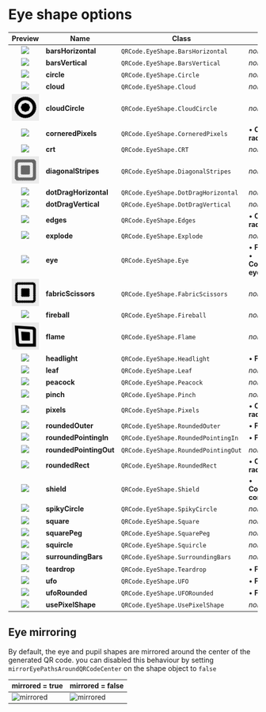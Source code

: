 # Eye shape options

|  Preview  |  Name  | Class |  Options  | 
|:-------------:|-----------|---------|---------|
| <a href="../../Art/images/eye_barsHorizontal.png"><img src="../../Art/images/eye_barsHorizontal.png" width="75" /></a> | __barsHorizontal__ | `QRCode.EyeShape.BarsHorizontal` | _none_ |
| <a href="../../Art/images/eye_barsVertical.png"><img src="../../Art/images/eye_barsVertical.png" width="75" /></a> | __barsVertical__ | `QRCode.EyeShape.BarsVertical` | _none_ |
| <a href="../../Art/images/eye_circle.png"><img src="../../Art/images/eye_circle.png" width="75" /></a> | __circle__ | `QRCode.EyeShape.Circle` | _none_ |
| <a href="../../Art/images/eye_cloud.png"><img src="../../Art/images/eye_cloud.png" width="75" /></a> | __cloud__ | `QRCode.EyeShape.Cloud` | _none_ |
| <a href="../../Art/images/eye_cloudCircle.png"><img src="../../Art/images/eye_cloudCircle.png" width="75" /></a> | __cloudCircle__ | `QRCode.EyeShape.CloudCircle` | _none_ |
| <a href="../../Art/images/eye_corneredPixels.png"><img src="../../Art/images/eye_corneredPixels.png" width="75" /></a> | __corneredPixels__ | `QRCode.EyeShape.CorneredPixels` | • __Corner radius__<br/> |
| <a href="../../Art/images/eye_crt.png"><img src="../../Art/images/eye_crt.png" width="75" /></a> | __crt__ | `QRCode.EyeShape.CRT` | _none_ |
| <a href="../../Art/images/eye_diagonalStripes.png"><img src="../../Art/images/eye_diagonalStripes.png" width="75" /></a> | __diagonalStripes__ | `QRCode.EyeShape.DiagonalStripes` | _none_ |
| <a href="../../Art/images/eye_dotDragHorizontal.png"><img src="../../Art/images/eye_dotDragHorizontal.png" width="75" /></a> | __dotDragHorizontal__ | `QRCode.EyeShape.DotDragHorizontal` | _none_ |
| <a href="../../Art/images/eye_dotDragVertical.png"><img src="../../Art/images/eye_dotDragVertical.png" width="75" /></a> | __dotDragVertical__ | `QRCode.EyeShape.DotDragVertical` | _none_ |
| <a href="../../Art/images/eye_edges.png"><img src="../../Art/images/eye_edges.png" width="75" /></a> | __edges__ | `QRCode.EyeShape.Edges` | • __Corner radius__<br/> |
| <a href="../../Art/images/eye_explode.png"><img src="../../Art/images/eye_explode.png" width="75" /></a> | __explode__ | `QRCode.EyeShape.Explode` | _none_ |
| <a href="../../Art/images/eye_eye.png"><img src="../../Art/images/eye_eye.png" width="75" /></a> | __eye__ | `QRCode.EyeShape.Eye` | • __Flippable__<br/>• __Configurable eye corners__<br/> |
| <a href="../../Art/images/eye_fabricScissors.png"><img src="../../Art/images/eye_fabricScissors.png" width="75" /></a> | __fabricScissors__ | `QRCode.EyeShape.FabricScissors` | _none_ |
| <a href="../../Art/images/eye_fireball.png"><img src="../../Art/images/eye_fireball.png" width="75" /></a> | __fireball__ | `QRCode.EyeShape.Fireball` | _none_ |
| <a href="../../Art/images/eye_flame.png"><img src="../../Art/images/eye_flame.png" width="75" /></a> | __flame__ | `QRCode.EyeShape.Flame` | _none_ |
| <a href="../../Art/images/eye_headlight.png"><img src="../../Art/images/eye_headlight.png" width="75" /></a> | __headlight__ | `QRCode.EyeShape.Headlight` | • __Flippable__<br/> |
| <a href="../../Art/images/eye_leaf.png"><img src="../../Art/images/eye_leaf.png" width="75" /></a> | __leaf__ | `QRCode.EyeShape.Leaf` | _none_ |
| <a href="../../Art/images/eye_peacock.png"><img src="../../Art/images/eye_peacock.png" width="75" /></a> | __peacock__ | `QRCode.EyeShape.Peacock` | _none_ |
| <a href="../../Art/images/eye_pinch.png"><img src="../../Art/images/eye_pinch.png" width="75" /></a> | __pinch__ | `QRCode.EyeShape.Pinch` | _none_ |
| <a href="../../Art/images/eye_pixels.png"><img src="../../Art/images/eye_pixels.png" width="75" /></a> | __pixels__ | `QRCode.EyeShape.Pixels` | • __Corner radius__<br/> |
| <a href="../../Art/images/eye_roundedOuter.png"><img src="../../Art/images/eye_roundedOuter.png" width="75" /></a> | __roundedOuter__ | `QRCode.EyeShape.RoundedOuter` | • __Flippable__<br/> |
| <a href="../../Art/images/eye_roundedPointingIn.png"><img src="../../Art/images/eye_roundedPointingIn.png" width="75" /></a> | __roundedPointingIn__ | `QRCode.EyeShape.RoundedPointingIn` | • __Flippable__<br/> |
| <a href="../../Art/images/eye_roundedPointingOut.png"><img src="../../Art/images/eye_roundedPointingOut.png" width="75" /></a> | __roundedPointingOut__ | `QRCode.EyeShape.RoundedPointingOut` | _none_ |
| <a href="../../Art/images/eye_roundedRect.png"><img src="../../Art/images/eye_roundedRect.png" width="75" /></a> | __roundedRect__ | `QRCode.EyeShape.RoundedRect` | • __Corner radius__<br/> |
| <a href="../../Art/images/eye_shield.png"><img src="../../Art/images/eye_shield.png" width="75" /></a> | __shield__ | `QRCode.EyeShape.Shield` | • __Configurable corners__<br/> |
| <a href="../../Art/images/eye_spikyCircle.png"><img src="../../Art/images/eye_spikyCircle.png" width="75" /></a> | __spikyCircle__ | `QRCode.EyeShape.SpikyCircle` | _none_ |
| <a href="../../Art/images/eye_square.png"><img src="../../Art/images/eye_square.png" width="75" /></a> | __square__ | `QRCode.EyeShape.Square` | _none_ |
| <a href="../../Art/images/eye_squarePeg.png"><img src="../../Art/images/eye_squarePeg.png" width="75" /></a> | __squarePeg__ | `QRCode.EyeShape.SquarePeg` | _none_ |
| <a href="../../Art/images/eye_squircle.png"><img src="../../Art/images/eye_squircle.png" width="75" /></a> | __squircle__ | `QRCode.EyeShape.Squircle` | _none_ |
| <a href="../../Art/images/eye_surroundingBars.png"><img src="../../Art/images/eye_surroundingBars.png" width="75" /></a> | __surroundingBars__ | `QRCode.EyeShape.SurroundingBars` | _none_ |
| <a href="../../Art/images/eye_teardrop.png"><img src="../../Art/images/eye_teardrop.png" width="75" /></a> | __teardrop__ | `QRCode.EyeShape.Teardrop` | • __Flippable__<br/> |
| <a href="../../Art/images/eye_ufo.png"><img src="../../Art/images/eye_ufo.png" width="75" /></a> | __ufo__ | `QRCode.EyeShape.UFO` | • __Flippable__<br/> |
| <a href="../../Art/images/eye_ufoRounded.png"><img src="../../Art/images/eye_ufoRounded.png" width="75" /></a> | __ufoRounded__ | `QRCode.EyeShape.UFORounded` | • __Flippable__<br/> |
| <a href="../../Art/images/eye_usePixelShape.png"><img src="../../Art/images/eye_usePixelShape.png" width="75" /></a> | __usePixelShape__ | `QRCode.EyeShape.UsePixelShape` | _none_ |

## Eye mirroring

By default, the eye and pupil shapes are mirrored around the center of the generated QR code. you can disabled this
behaviour by setting `mirrorEyePathsAroundQRCodeCenter` on the shape object to `false` 

| mirrored = true | mirrored = false |
|-----------------|------------------|
| <img src="../../Art/images/mirror-eyes-true.png" width="150" title="mirrored" /> | <img src="../../Art/images/mirror-eyes-false.png" width="150" title="mirrored" /> |
